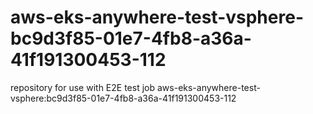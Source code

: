 # aws-eks-anywhere-test-vsphere-bc9d3f85-01e7-4fb8-a36a-41f191300453-112
repository for use with E2E test job aws-eks-anywhere-test-vsphere:bc9d3f85-01e7-4fb8-a36a-41f191300453-112
